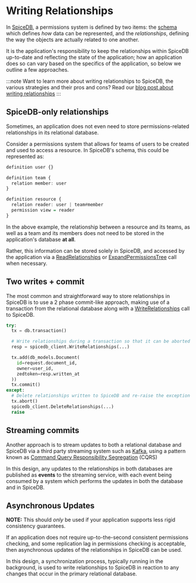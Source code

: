 # Writing Relationships

In [SpiceDB], a permissions system is defined by two items: the [schema] which defines *how* data can be represented, and the *relationships*, defining the way the objects are actually related to one another.

[schema]: /guides/schema.md
[SpiceDB]: https://github.com/authzed/spicedb

It is the application's responsibility to keep the relationships within SpiceDB up-to-date and reflecting the state of the application; how an application does so can vary based on the specifics of the application, so below we outline a few approaches.

:::note
Want to learn more about writing relationships to SpiceDB, the various strategies and their pros and cons? Read our [blog post about writing relationships]
:::

[blog post about writing relationships]: https://authzed.com/blog/writing-relationships-to-spicedb/

## SpiceDB-only relationships

Sometimes, an application does not even need to store permissions-related relationships in its relational database.

Consider a permissions system that allows for teams of users to be created and used to access a resource.
In SpiceDB's schema, this could be represented as:

```haskell
definition user {}

definition team {
  relation member: user
}

definition resource {
  relation reader: user | team#member
  permission view = reader
}
```

In the above example, the relationship between a resource and its teams, as well as a team and its members does not need to be stored in the application's database **at all**.

Rather, this information can be stored solely in SpiceDB, and accessed by the application via a [ReadRelationships] or [ExpandPermissionsTree] call when necessary.

[ReadRelationships]: https://buf.build/authzed/api/docs/main:authzed.api.v1#ReadRelationships
[ExpandPermissionsTree]: https://buf.build/authzed/api/docs/main:authzed.api.v1#ExpandPermissionTree

## Two writes + commit

The most common and straightforward way to store relationships in SpiceDB is to use a 2 phase commit-like approach, making use of a transaction from the relational database along with a [WriteRelationships] call to SpiceDB.

[WriteRelationships]: https://buf.build/authzed/api/docs/main:authzed.api.v1#WriteRelationships

```python title='Example of a 2PC-like approach'
try:
  tx = db.transaction()

  # Write relationships during a transaction so that it can be aborted on exception
  resp = spicedb_client.WriteRelationships(...)

  tx.add(db_models.Document(
    id=request.document_id,
    owner=user_id,
    zedtoken=resp.written_at
  ))
  tx.commit()
except:
  # Delete relationships written to SpiceDB and re-raise the exception
  tx.abort()
  spicedb_client.DeleteRelationships(...)
  raise
```

## Streaming commits

Another approach is to stream updates to both a relational database and SpiceDB via a third party streaming system such as [Kafka], using a pattern known as [Command Query Responsibility Segregation] (CQRS)

[Kafka]: https://kafka.apache.org/
[Command Query Responsibility Segregation]: https://www.confluent.io/blog/event-sourcing-cqrs-stream-processing-apache-kafka-whats-connection/

In this design, any updates to the relationships in both databases are published as **events** to the streaming service, with each event being consumed by a system which performs the updates in both the database and in SpiceDB.

## Asynchronous Updates

**NOTE:** This should *only* be used if your application supports less rigid consistency guarantees.

If an application does not require up-to-the-second consistent permissions checking, and some replication lag in permissions checking is acceptable, then asynchronous updates of the relationships in SpiceDB can be used.

In this design, a synchronization process, typically running in the background, is used to write relationships to SpiceDB in reaction to any changes that occur in the primary relational database.
